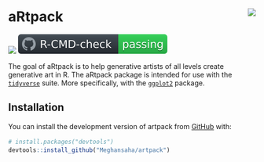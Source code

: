 
# aRtpack <img src="man/figures/logo.png" align="right" height="138"/>

<!-- badges: start -->

[![](https://codecov.io/gh/Meghansaha/artpack/branch/master/graph/badge.svg?token=X1Y9P4QEVC)](https://codecov.io/gh/Meghansaha/artpack)
[![R-CMD-check](offline_images/badge.svg)](https://github.com/Meghansaha/artpack/actions/workflows/R-CMD-check.yaml)

<!-- badges: end -->
The goal of aRtpack is to help generative artists of all levels create
generative art in R. The aRtpack package is intended for use with the
[`tidyverse`](https://www.tidyverse.org/) suite. More specifically, with
the [`ggplot2`](https://ggplot2.tidyverse.org/) package.

## Installation

You can install the development version of artpack from
[GitHub](https://github.com/) with:

``` r
# install.packages("devtools")
devtools::install_github("Meghansaha/artpack")
```
